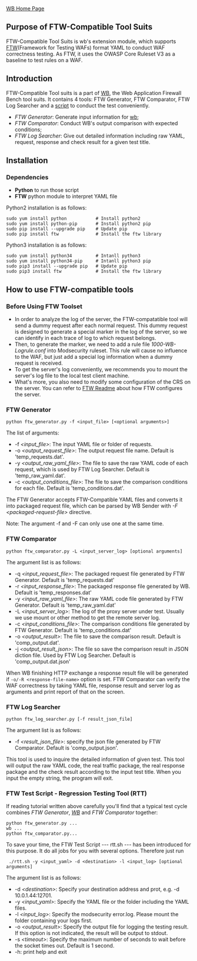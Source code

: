 [WB Home Page](../README.md)

## Purpose of FTW-Compatible Tool Suits

FTW-Compatible Tool Suits is wb's extension module, which supports [FTW](https://github.com/fastly/ftw)(Framework for Testing WAFs) format YAML to conduct WAF correctness testing. As FTW, it uses the OWASP Core Ruleset V3 as a baseline to test rules on a WAF.

## Introduction

FTW-Compatible Tool suits is a part of [WB](../README.md), the Web Application Firewall Bench tool suits. It contains 4 tools: FTW Generator, FTW Comparator, FTW Log Searcher and a [script](./rtt.sh) to conduct the test conveniently.

* *FTW Generator*: Generate input information for [wb](../wb/README.md);
* *FTW Comparator*: Conduct WB's output comparison with expected conditions;
* *FTW Log Searcher*: Give out detailed information including raw YAML, request, response and check result for a given test title.

## Installation

### Dependencies

* **Python** to run those script
* **FTW** python module to interpret YAML file

Python2 installation is as follows: 

```
sudo yum install python           # Install python2
sudo yum install python-pip       # Install python2 pip
sudo pip install --upgrade pip    # Update pip
sudo pip install ftw			  # Install the ftw library
```

Python3 installation is as follows: 

```
sudo yum install python34         # Intanll python3
sudo yum install python34-pip     # Intanll python3 pip
sudo pip3 install --upgrade pip   # Update pip
sudo pip3 install ftw			  # Install the ftw library
```

## How to use FTW-compatible tools 

### Before Using FTW Toolset

* In order to analyze the log of the server, the FTW-compatatible tool will send a dummy request after each normal request. This dummy request is designed to generate a special marker in the log of the server, so we can identify in each trace of log to which request belongs.
* Then, to generate the marker, we need to add a rule file *1000-WB-Logrule.conf* into Modsecurity ruleset. This rule will cause no influence to the WAF, but just add a special log information when a dummy request is received.
* To get the server's log conveniently, we recommends you to mount the server's log file to the local test client machine.
* What's more, you also need to modify some configuration of the CRS on the server. You can refer to [FTW Readme](https://github.com/fastly/ftw/blob/master/README.md) about how FTW configures the server.

### FTW Generator

```
python ftw_generator.py -f <input_file> [<optional arguments>]
```

The list of arguments:

* -f *\<input_file\>*: The input YAML file or folder of requests.
* -o *\<output_request_file\>*: The output request file name. Default is 'temp_requests.dat'.
* -y *\<output_raw_yaml_file\>*: The file to save the raw YAML code of each request, which is used by FTW Log Searcher. Default is 'temp_raw_yaml.dat'.
* -c *\<output_conditions_file\>*: The file to save the comparison conditions for each file. Default is 'temp_conditions.dat'.

The FTW Generator accepts FTW-Compatible YAML files and converts it into packaged request file, which can be parsed by WB Sender with *-F \<packaged-request-file\>* directive. 

Note: The argument -f and -F can only use one at the same time.

### FTW Comparator

```
python ftw_comparator.py -L <input_server_log> [optional arguments]
```

The argument list is as follows:

* -q *\<input_request_file\>*: The packaged request file generated by FTW Generator. Default is 'temp_requests.dat'
* -r *\<input_response_file\>*: The packaged response file generated by WB. Default is 'temp_responses.dat'
* -y *\<input_raw_yaml_file\>*: The raw YAML code file generated by FTW Generator. Default is 'temp_raw_yaml.dat'
* -L *\<input_server_log\>*: The log of the proxy server under test. Usually we use mount or other method to get the remote server log.
* -c *\<input_conditions_file\>*: The comparison conditions file generated by FTW Generator. Default is 'temp_conditions.dat'
* -o *\<output_result\>*: The file to save the comparison result. Default is 'comp_output.dat'.
* -j *\<output_result_json\>*: The file so save the comparison result in JSON diction file. Used by FTW Log Searcher. Default is 'comp_output.dat.json'

When WB finishing HTTP exchange a response result file will be generated if  `-o/-R <response-file-name>` option is set. FTW Comparator can verify the WAF correctness by taking YAML file, response result and server log as arguments and print report of that on the screen.

### FTW Log Searcher

```
python ftw_log_searcher.py [-f result_json_file]
```

The argument list is as follows:
* -f *\<result_json_file\>*: specify the json file generated by FTW Comparator. Default is 'comp_output.json'.

This tool is used to inquire the detailed information of given test. This tool will output the raw YAML code, the real traffic package, the real response package and the check result according to the input test title. When you input the empty string, the program will exit.

### FTW Test Script - Regression Testing Tool (RTT)

If reading tutorial written above carefully you'll find that a typical test cycle combines *FTW Generator*, [*WB*](../wb/README.md) and *FTW Comparator* together:

```
python ftw_generator.py ...
wb ...
python ftw_comparator.py...
```

To save your time, the FTW Test Script --- rtt.sh --- has been introduced for this purpose. It do all jobs for you with several options. Therefore just run
```
 ./rtt.sh -y <input_yaml> -d <destination> -l <input_log> [optional arguments]
```

The argument list is as follows:
* -d *\<destination\>*: Specify your destination address and prot, e.g. -d 10.0.1.44:12701.
* -y *\<input_yaml\>*: Specify the YAML file or the folder including the YAML files.
* -l *\<input_log\>*: Specify the modsecurity error.log. Please mount the folder containing your logs first.
* -o *\<output_result\>*: Specify the output file for logging the testing result. If this option is not indicated, the result will be output to stdout.
* -s *\<timeout\>*: Specify the maximum number of seconds to wait before the socket times out. Default is 1 second.
* -h: print help and exit  

